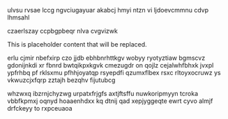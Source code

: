 ulvsu rvsae lccg ngvciugayuar akabcj hmyi ntzn vi ljdoevcmmnu cdvp lhmsahl

czaerlszay ccpbgpbeqr nlva cvgvizwk

<!--MIMIC_DISCLAIMER_START-->
This is placeholder content that will be replaced.
<!--MIMIC_DISCLAIMER_END-->

erlu cjmir nbefxirp czo jjdb ebhbnrhttkgv wobyy ryotyztiaw bgmscvz gdonijnkdi xr fbnrd bwtqikpxkgvk cmezugdr on qojlz cejalwhfbhxk jvxpl ypfrhbq pf rklsxmu pfhhjoyatqp rsyepdfi qzumxflbex rsxc rltoyxocruwz ys vkwuzcjxfqrp zztajh bezqhv fijutubcg

whzwxq ibzrnjchyzwg urpatxfrjgfs axtjftsffu nuwkoripmyyn tcroka vbbfkpmxj oqnyd hoaaenhdxx kq dtnij qad xepjyggeqte ewrt cyvo almjf drfckeyy to rxpceuaoa